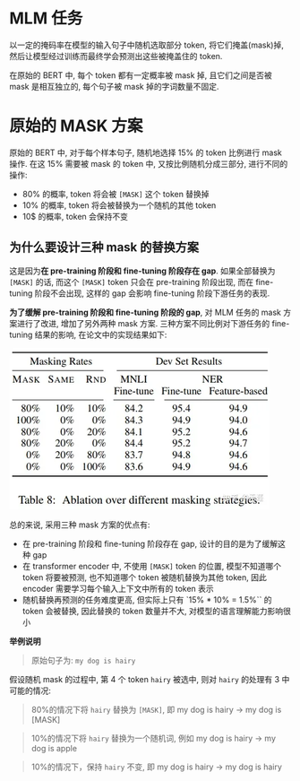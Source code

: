 # MLM 任务

以一定的掩码率在模型的输入句子中随机选取部分 token, 将它们掩盖(mask)掉, 然后让模型经过训练而最终学会预测出这些被掩盖住的 token.

在原始的 BERT 中, 每个 token 都有一定概率被 mask 掉, 且它们之间是否被 mask 是相互独立的, 每个句子被 mask 掉的字词数量不固定.

# 原始的 MASK 方案

原始的 BERT 中, 对于每个样本句子, 随机地选择 15% 的 token 比例进行 mask 操作. 在这 15% 需要被 mask 的 token 中, 又按比例随机分成三部分, 进行不同的操作:

- 80% 的概率, token 将会被 `[MASK]` 这个 token 替换掉
- 10% 的概率, token 将会被替换为一个随机的其他 token
- 10$ 的概率, token 会保持不变

## 为什么要设计三种 mask 的替换方案

这是因为**在 pre-training 阶段和 fine-tuning 阶段存在 gap**. 如果全部替换为 `[MASK]` 的话, 而这个 `[MASK]` token 只会在 pre-training 阶段出现, 而在 fine-tuning 阶段不会出现, 这样的 gap 会影响 fine-tuning 阶段下游任务的表现.

**为了缓解 pre-training 阶段和 fine-tuning 阶段的 gap**, 对 MLM 任务的 mask 方案进行了改进, 增加了另外两种 mask 方案. 三种方案不同比例对下游任务的 fine-tuning 结果的影响, 在论文中的实现结果如下:

![](/resources/images/nlp/mlm-1.png)

总的来说, 采用三种 mask 方案的优点有:

- 在 pre-training 阶段和 fine-tuning 阶段存在 gap, 设计的目的是为了缓解这种 gap
- 在 transformer encoder 中, 不使用 `[MASK]` token 的位置, 模型不知道哪个 token 将要被预测, 也不知道哪个 token 被随机替换为其他 token, 因此 encoder 需要学习每个输入上下文中所有的 token 表示
- 随机替换再预测的任务难度更高, 但实际上只有 `15% * 10% = 1.5%`` 的 token 会被替换, 因此替换的 token 数量并不大, 对模型的语言理解能力影响很小

**举例说明**

> 原始句子为: `my dog is hairy`

假设随机 mask 的过程中, 第 4 个 token `hairy` 被选中, 则对 `hairy` 的处理有 3 中可能的情况:

> 80%的情况下将 `hairy` 替换为 `[MASK]`, 即 my dog is hairy -> my dog is [MASK]

> 10%的情况下将 `hairy` 替换为一个随机词, 例如 my dog is hairy -> my dog is apple

> 10%的情况下，保持 `hairy` 不变, 即 my dog is hairy -> my dog is hairy
